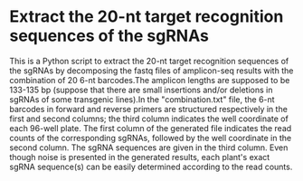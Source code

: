 # Extract the 20-nt target recognition sequences of the sgRNAs
This is a Python script to extract the 20-nt target recognition sequences of the sgRNAs by decomposing the fastq files of amplicon-seq results with the combination of 20 6-nt barcodes.The amplicon lengths are supposed to be 133-135 bp (suppose that there are small insertions and/or deletions in sgRNAs of some transgenic lines).In the "combination.txt" file, the 6-nt barcodes in forward and reverse primers are structured respectively in the first and second columns; the third column indicates the well coordinate of each 96-well plate. The first column of the generated file indicates the read counts of the corresponding sgRNAs, followed by the well coordinate in the second column. The sgRNA sequences are given in the third column. Even though noise is presented in the generated results, each plant's exact sgRNA sequence(s) can be easily determined according to the read counts.
